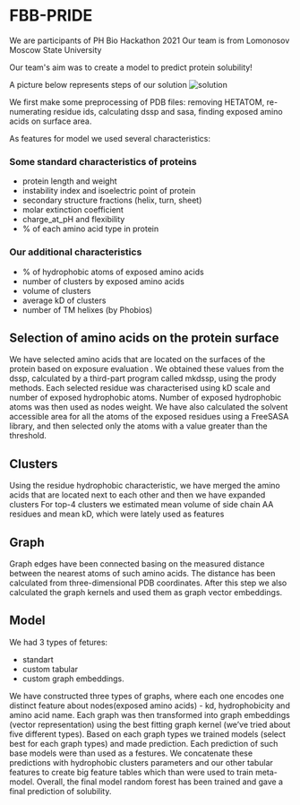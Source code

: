 
# FBB-PRIDE

We are participants of PH Bio Hackathon 2021
Our team is from Lomonosov Moscow State University

Our team's aim was to create a model to predict protein solubility!

A picture below  represents steps of our solution
![solution](https://user-images.githubusercontent.com/38766545/115983806-2fcf3a00-a5ac-11eb-8189-e5668ba0ba4b.png)

We first make some preprocessing of PDB files: removing HETATOM, re-numerating residue ids, calculating dssp and sasa, finding exposed amino acids on surface area.

As features for model we used several characteristics:

### Some standard characteristics of proteins

 - protein length and weight
 - instability index and isoelectric point of protein
 - secondary structure fractions (helix, turn, sheet)
 - molar extinction coefficient
 - charge_at_pH and flexibility
 - % of each amino acid type in protein

### Our additional characteristics 
 - % of hydrophobic atoms of exposed amino acids
 - number of clusters by exposed amino acids
 - volume of clusters
 - average kD of clusters
 - number of TM helixes (by Phobios)

## Selection of amino acids on the protein surface
We have selected amino acids that are located on the surfaces of the protein based on exposure evaluation . We obtained these values ​​from the dssp, calculated by a third-part program called mkdssp, using the prody methods. Each selected residue was characterised using kD scale and number of exposed hydrophobic atoms. Number of exposed hydrophobic atoms was then used as nodes weight.
We have also calculated the solvent accessible area for all the atoms of the exposed residues using a FreeSASA library, and then selected only the atoms with a value greater than the threshold.

## Clusters 
Using the residue hydrophobic characteristic, we have merged the amino acids that are located next to each other and then we have expanded clusters 
For top-4 clusters we estimated mean volume of side chain AA residues and mean kD, which were lately used as features


## Graph

Graph edges have been connected basing on the measured distance between the nearest atoms of such amino acids. The distance has been calculated from three-dimensional PDB coordinates. After this step we also calculated the graph kernels and used them as graph vector embeddings.


## Model

 We had 3 types of fetures: 
  * standart
  * custom tabular 
  * custom graph embeddings.


 We have constructed three types of graphs, where each one encodes one distinct feature about nodes(exposed amino acids) - kd, hydrophobicity and amino acid name. Each graph was then transformed into graph embeddings (vector representation) using the best fitting graph kernel (we’ve tried about five different types). Based on each graph types we trained models (select best for each graph types) and made prediction. Each prediction of such base models were than used as a festures. 
We concatenate these predictions with hydrophobic clusters parameters and our other tabular features to create big feature tables which than were used to train meta-model. 
Overall, the final model random forest has been trained and gave a final prediction of solubility. 
